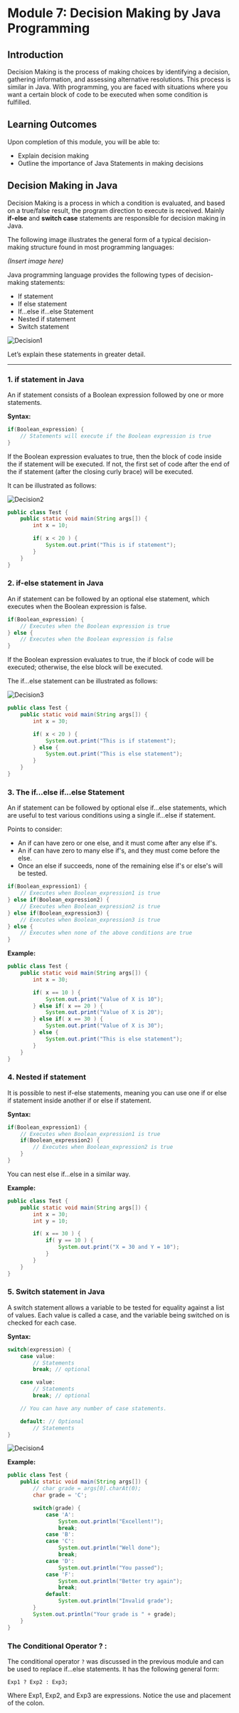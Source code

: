 # Module 7: Decision Making by Java Programming

## Introduction

Decision Making is the process of making choices by identifying a decision, gathering information, and assessing alternative resolutions. This process is similar in Java. With programming, you are faced with situations where you want a certain block of code to be executed when some condition is fulfilled.

## Learning Outcomes

Upon completion of this module, you will be able to:

- Explain decision making
- Outline the importance of Java Statements in making decisions

## Decision Making in Java

Decision Making is a process in which a condition is evaluated, and based on a true/false result, the program direction to execute is received. Mainly **if-else** and **switch case** statements are responsible for decision making in Java.

The following image illustrates the general form of a typical decision-making structure found in most programming languages:

*(Insert image here)*

Java programming language provides the following types of decision-making statements:

- If statement
- If else statement
- If...else if...else Statement
- Nested if statement
- Switch statement

![Decision1](images/decision1.png)

Let’s explain these statements in greater detail.

---

### 1. if statement in Java

An if statement consists of a Boolean expression followed by one or more statements.

**Syntax:**

```java
if(Boolean_expression) {
    // Statements will execute if the Boolean expression is true
}
```

If the Boolean expression evaluates to true, then the block of code inside the if statement will be executed. If not, the first set of code after the end of the if statement (after the closing curly brace) will be executed.

It can be illustrated as follows:

![Decision2](images/decision2.png)

```java
public class Test {
    public static void main(String args[]) {
        int x = 10;

        if( x < 20 ) {
            System.out.print("This is if statement");
        }
    }
}
```

### 2. if-else statement in Java

An if statement can be followed by an optional else statement, which executes when the Boolean expression is false.

```java
if(Boolean_expression) {
    // Executes when the Boolean expression is true
} else {
    // Executes when the Boolean expression is false
}
```

If the Boolean expression evaluates to true, the if block of code will be executed; otherwise, the else block will be executed.

The if…else statement can be illustrated as follows:

![Decision3](images/decision3.png)

```java
public class Test {
    public static void main(String args[]) {
        int x = 30;

        if( x < 20 ) {
            System.out.print("This is if statement");
        } else {
            System.out.print("This is else statement");
        }
    }
}
```

### 3. The if...else if...else Statement

An if statement can be followed by optional else if...else statements, which are useful to test various conditions using a single if...else if statement.

Points to consider:

- An if can have zero or one else, and it must come after any else if's.
- An if can have zero to many else if's, and they must come before the else.
- Once an else if succeeds, none of the remaining else if's or else's will be tested.

```java
if(Boolean_expression1) {
    // Executes when Boolean_expression1 is true
} else if(Boolean_expression2) {
    // Executes when Boolean_expression2 is true
} else if(Boolean_expression3) {
    // Executes when Boolean_expression3 is true
} else {
    // Executes when none of the above conditions are true
}
```

**Example:**

```java
public class Test {
    public static void main(String args[]) {
        int x = 30;

        if( x == 10 ) {
            System.out.print("Value of X is 10");
        } else if( x == 20 ) {
            System.out.print("Value of X is 20");
        } else if( x == 30 ) {
            System.out.print("Value of X is 30");
        } else {
            System.out.print("This is else statement");
        }
    }
}
```

### 4. Nested if statement

It is possible to nest if-else statements, meaning you can use one if or else if statement inside another if or else if statement.

**Syntax:**

```java
if(Boolean_expression1) {
    // Executes when Boolean_expression1 is true
    if(Boolean_expression2) {
        // Executes when Boolean_expression2 is true
    }
}
```

You can nest else if...else in a similar way.

**Example:**

```java
public class Test {
    public static void main(String args[]) {
        int x = 30;
        int y = 10;

        if( x == 30 ) {
            if( y == 10 ) {
                System.out.print("X = 30 and Y = 10");
            }
        }
    }
}
```

### 5. Switch statement in Java

A switch statement allows a variable to be tested for equality against a list of values. Each value is called a case, and the variable being switched on is checked for each case.

**Syntax:**

```java
switch(expression) {
    case value:
        // Statements
        break; // optional

    case value:
        // Statements
        break; // optional

    // You can have any number of case statements.

    default: // Optional
        // Statements
}
```

![Decision4](images/decision4.png)

**Example:**

```java
public class Test {
    public static void main(String args[]) {
        // char grade = args[0].charAt(0);
        char grade = 'C';

        switch(grade) {
            case 'A':
                System.out.println("Excellent!");
                break;
            case 'B':
            case 'C':
                System.out.println("Well done");
                break;
            case 'D':
                System.out.println("You passed");
            case 'F':
                System.out.println("Better try again");
                break;
            default:
                System.out.println("Invalid grade");
        }
        System.out.println("Your grade is " + grade);
    }
}
```

### The Conditional Operator ? :

The conditional operator `?` was discussed in the previous module and can be used to replace if...else statements. It has the following general form:

    Exp1 ? Exp2 : Exp3;

Where Exp1, Exp2, and Exp3 are expressions. Notice the use and placement of the colon.